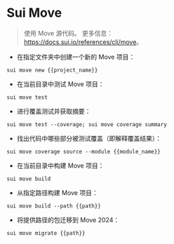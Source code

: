 # Sui Move

> 使用 Move 源代码。
> 更多信息：<https://docs.sui.io/references/cli/move>。

- 在指定文件夹中创建一个新的 Move 项目：

`sui move new {{project_name}}`

- 在当前目录中测试 Move 项目：

`sui move test`

- 进行覆盖测试并获取摘要：

`sui move test --coverage; sui move coverage summary`

- 找出代码中哪些部分被测试覆盖（即解释覆盖结果）：

`sui move coverage source --module {{module_name}}`

- 在当前目录中构建 Move 项目：

`sui move build`

- 从指定路径构建 Move 项目：

`sui move build --path {{path}}`

- 将提供路径的包迁移到 Move 2024：

`sui move migrate {{path}}`